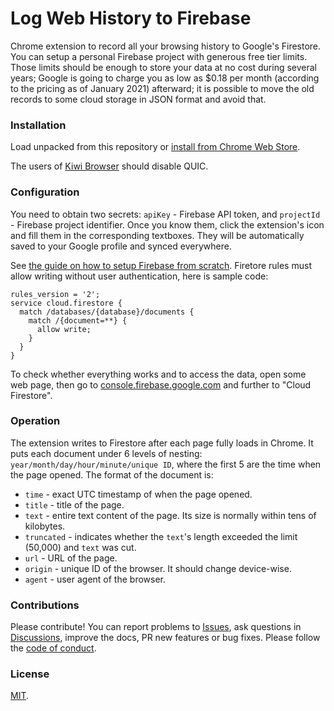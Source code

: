 # Log Web History to Firebase

Chrome extension to record all your browsing history to Google's Firestore.
You can setup a personal Firebase project with generous free tier limits.
Those limits should be enough to store your data at no cost during several years;
Google is going to charge you as low as $0.18 per month (according to the pricing as of January 2021) afterward;
it is possible to move the old records to some cloud storage in JSON format and avoid that.

### Installation

Load unpacked from this repository or [install from Chrome Web Store](https://chrome.google.com/webstore/detail/log-web-history-to-fireba/peeibbgjeaolekgoojkeefogkllmfgjf).

The users of [Kiwi Browser](https://kiwibrowser.com/) should disable QUIC.

### Configuration

You need to obtain two secrets: `apiKey` - Firebase API token, and `projectId` - Firebase project identifier. Once you know them, click the extension's icon and fill them in the corresponding textboxes. They will be automatically saved to your Google profile and synced everywhere.

See [the guide on how to setup Firebase from scratch](FIREBASE.md). Firetore rules must allow writing without user authentication, here is sample code:

```
rules_version = '2';
service cloud.firestore {
  match /databases/{database}/documents {
    match /{document=**} {
      allow write;
    }
  }
}
```

To check whether everything works and to access the data, open some web page, then go to [console.firebase.google.com](https://console.firebase.google.com/) and further to "Cloud Firestore".

### Operation

The extension writes to Firestore after each page fully loads in Chrome. It puts each document under 6 levels of nesting: `year/month/day/hour/minute/unique ID`, where the first 5 are the time when the page opened. The format of the document is:

* `time` - exact UTC timestamp of when the page opened.
* `title` - title of the page.
* `text` - entire text content of the page. Its size is normally within tens of kilobytes.
* `truncated` - indicates whether the `text`'s length exceeded the limit (50,000) and `text` was cut.
* `url` - URL of the page.
* `origin` - unique ID of the browser. It should change device-wise.
* `agent` - user agent of the browser.

### Contributions

Please contribute! You can report problems to [Issues](https://github.com/vmarkovtsev/web-history-extension/issues), ask questions in [Discussions](https://github.com/vmarkovtsev/web-history-extension/discussions), improve the docs, PR new features or bug fixes.
Please follow the [code of conduct](CODE_OF_CONDUCT.md).

### License

[MIT](LICENSE).

